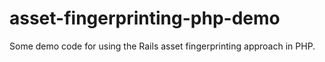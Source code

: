 asset-fingerprinting-php-demo
=============================

Some demo code for using the Rails asset fingerprinting approach in PHP.